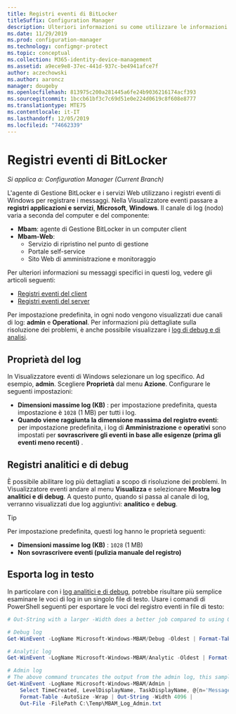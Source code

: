```yaml
---
title: Registri eventi di BitLocker
titleSuffix: Configuration Manager
description: Ulteriori informazioni su come utilizzare le informazioni di BitLocker nel registro eventi di Windows per risolvere i problemi
ms.date: 11/29/2019
ms.prod: configuration-manager
ms.technology: configmgr-protect
ms.topic: conceptual
ms.collection: M365-identity-device-management
ms.assetid: a9ece9e8-37ec-441d-937c-be4941afce7f
author: aczechowski
ms.author: aaroncz
manager: dougeby
ms.openlocfilehash: 813975c200a281445a6fe24b9036216174acf393
ms.sourcegitcommit: 1bccb61bf3c7c69d51e0e224d0619c8f608e8777
ms.translationtype: MTE75
ms.contentlocale: it-IT
ms.lasthandoff: 12/05/2019
ms.locfileid: "74662339"
---
```

# <a name="bitlocker-event-logs"></a>Registri eventi di BitLocker

*Si applica a: Configuration Manager (Current Branch)*

L'agente di Gestione BitLocker e i servizi Web utilizzano i registri eventi di Windows per registrare i messaggi. Nella Visualizzatore eventi passare a **registri applicazioni e servizi**, **Microsoft**, **Windows**. Il canale di log (nodo) varia a seconda del computer e del componente:

- **Mbam**: agente di Gestione BitLocker in un computer client
- **Mbam-Web**:
  - Servizio di ripristino nel punto di gestione
  - Portale self-service
  - Sito Web di amministrazione e monitoraggio

Per ulteriori informazioni su messaggi specifici in questi log, vedere gli articoli seguenti:

- [Registri eventi del client](/configmgr/protect/tech-ref/bitlocker/client-event-logs)
- [Registri eventi del server](/configmgr/protect/tech-ref/bitlocker/server-event-logs)

Per impostazione predefinita, in ogni nodo vengono visualizzati due canali di log: **admin** e **Operational**. Per informazioni più dettagliate sulla risoluzione dei problemi, è anche possibile visualizzare i [log di debug e di analisi](#bkmk_debug).

## <a name="log-properties"></a>Proprietà del log

In Visualizzatore eventi di Windows selezionare un log specifico. Ad esempio, **admin**. Scegliere **Proprietà** dal menu **Azione**. Configurare le seguenti impostazioni:

- **Dimensioni massime log (KB)** : per impostazione predefinita, questa impostazione è `1028` (1 MB) per tutti i log.
- **Quando viene raggiunta la dimensione massima del registro eventi**: per impostazione predefinita, i log di **Amministrazione** e **operativi** sono impostati per **sovrascrivere gli eventi in base alle esigenze (prima gli eventi meno recenti)** .

## <a name="bkmk_debug"></a> Registri analitici e di debug

È possibile abilitare log più dettagliati a scopo di risoluzione dei problemi. In Visualizzatore eventi andare al menu **Visualizza** e selezionare **Mostra log analitici e di debug**. A questo punto, quando si passa al canale di log, verranno visualizzati due log aggiuntivi: **analitico** e **debug**.

> [!TIP]
> Per impostazione predefinita, questi log hanno le proprietà seguenti:
>
> - **Dimensioni massime log (KB)** : `1028` (1 MB)
> - **Non sovrascrivere eventi (pulizia manuale del registro)**

## <a name="export-logs-to-text"></a>Esporta log in testo

In particolare con i [log analitici e di debug](#bkmk_debug), potrebbe risultare più semplice esaminare le voci di log in un singolo file di testo. Usare i comandi di PowerShell seguenti per esportare le voci del registro eventi in file di testo:

``` PowerShell
# Out-String with a larger -Width does a better job compared to using Out-File with -Width. -Oldest is only required with debug/analytic logs.

# Debug log
Get-WinEvent -LogName Microsoft-Windows-MBAM/Debug -Oldest | Format-Table -AutoSize | Out-String -Width 4096 | Out-File C:\Temp\MBAM_Log_Debug.txt

# Analytic log
Get-WinEvent -LogName Microsoft-Windows-MBAM/Analytic -Oldest | Format-Table -AutoSize | Out-String -Width 4096 | Out-File C:\Temp\MBAM_Log_Analytic.txt

# Admin log
# The above command truncates the output from the admin log, this sample reformats the strings
Get-WinEvent -LogName Microsoft-Windows-MBAM/Admin |
    Select TimeCreated, LevelDisplayName, TaskDisplayName, @{n='Message';e={$_.Message.trim()}} |
    Format-Table -AutoSize -Wrap | Out-String -Width 4096 |
    Out-File -FilePath C:\Temp\MBAM_Log_Admin.txt
```
